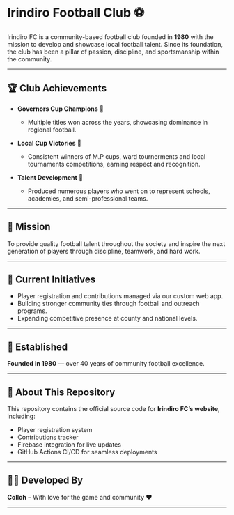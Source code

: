 # Irindiro Football Club ⚽

Irindiro FC is a community-based football club founded in **1980** with the mission to develop and showcase local football talent. Since its foundation, the club has been a pillar of passion, discipline, and sportsmanship within the community.

---

## 🏆 Club Achievements

- **Governors Cup Champions** 🥇  
  - Multiple titles won across the years, showcasing dominance in regional football.

- **Local Cup Victories** 🏅  
  - Consistent winners of M.P cups, ward tournerments and local tournaments competitions, earning respect and recognition.

- **Talent Development** 🌱  
  - Produced numerous players who went on to represent schools, academies, and semi-professional teams.

---

## 🎯 Mission
To provide quality football talent throughout the society and inspire the next generation of players through discipline, teamwork, and hard work.

---

## 🚀 Current Initiatives
- Player registration and contributions managed via our custom web app.  
- Building stronger community ties through football and outreach programs.  
- Expanding competitive presence at county and national levels.  

---

## 📅 Established
**Founded in 1980** — over 40 years of community football excellence.  

---

## 📌 About This Repository
This repository contains the official source code for **Irindiro FC’s website**, including:
- Player registration system  
- Contributions tracker  
- Firebase integration for live updates  
- GitHub Actions CI/CD for seamless deployments  

---

## 👨‍💻 Developed By
**Colloh** – With love for the game and community ❤️  

---
